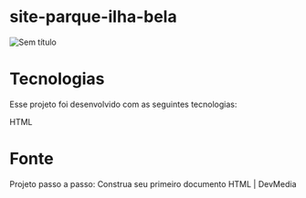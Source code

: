 # site-parque-ilha-bela


![Sem título](https://user-images.githubusercontent.com/113314660/208322212-e6906ee2-df8d-4de8-911a-8ea09891280f.png)


# Tecnologias

Esse projeto foi desenvolvido com as seguintes tecnologias:

HTML 

# Fonte

Projeto passo a passo: Construa seu primeiro documento HTML | DevMedia




